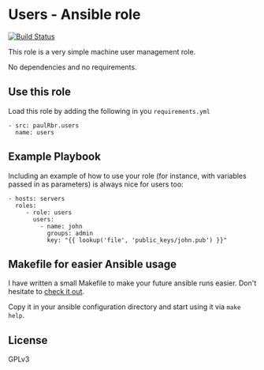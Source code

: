 Users - Ansible role
=========

[![Build Status](https://travis-ci.org/paulRbr/ansible-users.svg?branch=master)](https://travis-ci.org/paulRbr/ansible-users)

This role is a very simple machine user management role.

No dependencies and no requirements.

Use this role
-------------

Load this role by adding the following in you `requirements.yml`

    - src: paulRbr.users
      name: users

Example Playbook
----------------

Including an example of how to use your role (for instance, with variables passed in as parameters) is always nice for users too:

    - hosts: servers
      roles:
         - role: users
           users:
             - name: john
               groups: admin
               key: "{{ lookup('file', 'public_keys/john.pub') }}"


Makefile for easier Ansible usage
------------------

I have written a small Makefile to make your future ansible runs easier. Don't hesitate to [check it out](https://github.com/paulRbr/ansible-makefile/blob/master/Makefile).

Copy it in your ansible configuration directory and start using it via `make help`.

License
-------

GPLv3
